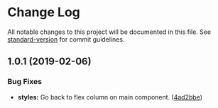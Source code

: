 # Change Log

All notable changes to this project will be documented in this file. See [standard-version](https://github.com/conventional-changelog/standard-version) for commit guidelines.

<a name="1.0.1"></a>
## 1.0.1 (2019-02-06)


### Bug Fixes

* **styles:** Go back to flex column on main component. ([4ad2bbe](https://github.com/nullpub/css.null.pub/commit/4ad2bbe))
